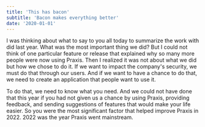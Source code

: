 ```yaml
---
title: 'This has bacon'
subtitle: 'Bacon makes everything better'
date: '2020-01-01'
---
```



I was thinking about what to say to you all today to summarize the work
with did last year. What was the most important thing we did? But I
could not think of one particular feature or release that explained why
so many more people were now using Praxis. Then I realized it was not
about what we did but how we chose to do it. If we want to impact the
company's security, we must do that through our users. And if we want to
have a chance to do that, we need to create an application that people
want to use it.

To do that, we need to know what you need. And we could not have done
that this year if you had not given us a chance by using Praxis,
providing feedback, and sending suggestions of features that would make
your life easier. So you were the most significant factor that helped
improve Praxis in 2022. 2022 was the year Praxis went mainstream.